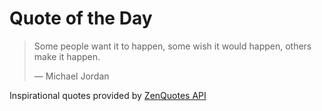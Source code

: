 # Quote of the Day

<!-- QUOTE_START -->
> Some people want it to happen, some wish it would happen, others make it happen.
>
> — Michael Jordan

Inspirational quotes provided by <a href="https://zenquotes.io/" target="_blank">ZenQuotes API</a>
<!-- QUOTE_END -->